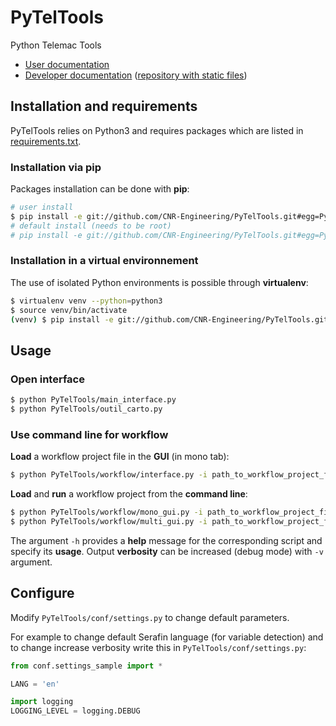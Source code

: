 # PyTelTools
Python Telemac Tools

* [User documentation](https://github.com/CNR-Engineering/PyTelTools/wiki)
* [Developer documentation](https://cnr-engineering.github.io/PyTelTools) ([repository with static files](https://github.com/CNR-Engineering/CNR-Engineering.github.io))

## Installation and requirements
PyTelTools relies on Python3 and requires packages which are listed in [requirements.txt](https://github.com/CNR-Engineering/PyTelTools/blob/master/requirements.txt).

### Installation via pip
Packages installation can be done with **pip**:
```bash
# user install
$ pip install -e git://github.com/CNR-Engineering/PyTelTools.git#egg=PyTelTools --user
# default install (needs to be root)
# pip install -e git://github.com/CNR-Engineering/PyTelTools.git#egg=PyTelTools
```

### Installation in a virtual environnement
The use of isolated Python environments is possible through **virtualenv**:
```bash
$ virtualenv venv --python=python3
$ source venv/bin/activate
(venv) $ pip install -e git://github.com/CNR-Engineering/PyTelTools.git#egg=PyTelTools
```

## Usage

### Open interface
```bash
$ python PyTelTools/main_interface.py
$ python PyTelTools/outil_carto.py
```

### Use command line for workflow
**Load** a workflow project file in the **GUI** (in mono tab):
```bash
$ python PyTelTools/workflow/interface.py -i path_to_workflow_project_file.txt
```

**Load** and **run** a workflow project from the **command line**:
```bash
$ python PyTelTools/workflow/mono_gui.py -i path_to_workflow_project_file.txt
$ python PyTelTools/workflow/multi_gui.py -i path_to_workflow_project_file.txt
```

The argument `-h` provides a **help** message for the corresponding script and specify its **usage**.
Output **verbosity** can be increased (debug mode) with `-v` argument.

## Configure
Modify `PyTelTools/conf/settings.py` to change default parameters.

For example to change default Serafin language (for variable detection)
and to change increase verbosity write this in `PyTelTools/conf/settings.py`:
```python
from conf.settings_sample import *

LANG = 'en'

import logging
LOGGING_LEVEL = logging.DEBUG
```
